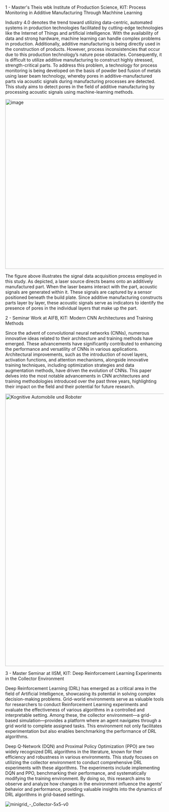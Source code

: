 1 - Master's Theis wbk Institute of Production Science, KIT: Process Monitoring in Additive Manufacturing Through Machhine Learning

Industry 4.0 denotes the trend toward utilizing data-centric, automated systems in production technologies facilitated by 
cutting-edge technologies like the Internet of Things and artificial intelligence. With the availability of data and strong 
hardware, machine learning can handle complex problems in production.
Additionally, additive manufacturing is being directly used in the construction of products. 
However, process inconsistencies that occur due to this production technology’s nature pose obstacles. 
Consequently, it is difficult to utilize additive manufacturing to construct highly stressed, strength-critical parts.
To address this problem, a technology for process monitoring is being developed on the basis of powder bed fusion of metals 
using laser beam technology, whereby pores in additive-manufactured parts via acoustic signals during manufacturing processes 
are detected. This study aims to detect pores in the field of additive manufacturing by processing acoustic signals using machine-learning methods.

<img width="539" alt="image" src="https://github.com/user-attachments/assets/f8c31aac-3c7b-4956-968c-8fd3360906a6" />

The figure above illustrates the signal data acquisition process employed in this study. As depicted, a laser source directs beams onto an additively manufactured part. 
When the laser beams interact with the part, acoustic signals are generated within it. 
These signals are captured by a sensor positioned beneath the build plate. Since additive manufacturing constructs parts 
layer by layer, these acoustic signals serve as indicators to identify the presence of pores in the individual layers that make up the part.






2 - Seminar Work at AIFB, KIT: Modern CNN Architectures and Training Methods 

Since the advent of convolutional neural networks (CNNs), numerous innovative ideas related to their architecture and training methods have emerged. These advancements have significantly contributed to enhancing the performance and versatility of CNNs in various applications. Architectural improvements, such as the introduction of novel layers, activation functions, and attention mechanisms, alongside innovative training techniques, including optimization strategies and data augmentation methods, have driven the evolution of CNNs. This paper delves into the most notable advancements in CNN architectures and training methodologies introduced over the past three years, highlighting their impact on the field and their potential for future research.

<img width="865" alt="Kognitive Automobile und Roboter" src="https://github.com/user-attachments/assets/fc309241-89b7-4c84-b981-a8372d7ee834" />






3 - Master Seminar at IISM, KIT: Deep Reinforcement Learning Experiments in the Collector Environment

Deep Reinforcement Learning (DRL) has emerged as a critical area in the field of Artificial Intelligence, showcasing its potential in solving complex decision-making problems. Grid-world environments serve as valuable tools for researchers to conduct Reinforcement Learning experiments and evaluate the effectiveness of various algorithms in a controlled and interpretable setting. Among these, the collector environment—a grid-based simulation—provides a platform where an agent navigates through a grid world to complete assigned tasks. This environment not only facilitates experimentation but also enables benchmarking the performance of DRL algorithms.

Deep Q-Network (DQN) and Proximal Policy Optimization (PPO) are two widely recognized DRL algorithms in the literature, known for their efficiency and robustness in various environments. This study focuses on utilizing the collector environment to conduct comprehensive DRL experiments with these algorithms. The experiments include implementing DQN and PPO, benchmarking their performance, and systematically modifying the training environment. By doing so, this research aims to observe and analyze how changes in the environment influence the agents' behavior and performance, providing valuable insights into the dynamics of DRL algorithms in grid-based settings.

![minigrid_-_Collector-5x5-v0](https://github.com/user-attachments/assets/a23efcbe-2f40-4019-a57d-91a984c936ec)



